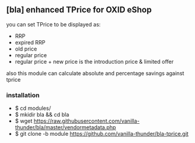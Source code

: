 ## [bla] enhanced TPrice for OXID eShop

you can set TPrice to be displayed as:
* RRP
* expired RRP
* old price
* regular price
* regular price + new price is the introduction price & limited offer
 
also this module can calculate absolute and percentage savings against tprice

### installation
* $ cd modules/ 
* $ mkidir bla && cd bla
* $ wget https://raw.githubusercontent.com/vanilla-thunder/bla/master/vendormetadata.php
* $ git clone -b module https://github.com/vanilla-thunder/bla-tprice.git
